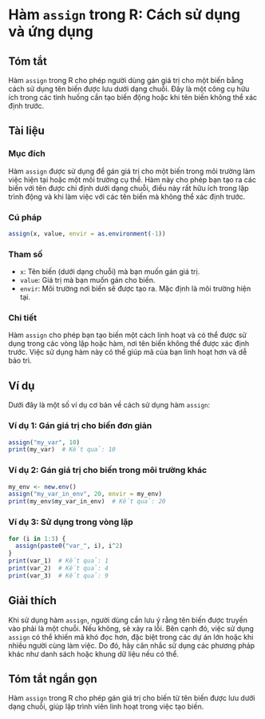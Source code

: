 <!--
Meta Description: # Hàm `assign` trong R: Cách sử dụng và ứng dụng ## Tóm tắt Hàm `assign` trong R cho phép người dùng gán giá trị cho một biến bằng cách sử dụng tên bi...
Meta Keywords: biến, assign, trong, dụng, hàm
-->

# Hàm `assign` trong R: Cách sử dụng và ứng dụng

## Tóm tắt
Hàm `assign` trong R cho phép người dùng gán giá trị cho một biến bằng cách sử dụng tên biến được lưu dưới dạng chuỗi. Đây là một công cụ hữu ích trong các tình huống cần tạo biến động hoặc khi tên biến không thể xác định trước.

## Tài liệu
### Mục đích
Hàm `assign` được sử dụng để gán giá trị cho một biến trong môi trường làm việc hiện tại hoặc một môi trường cụ thể. Hàm này cho phép bạn tạo ra các biến với tên được chỉ định dưới dạng chuỗi, điều này rất hữu ích trong lập trình động và khi làm việc với các tên biến mà không thể xác định trước.

### Cú pháp
```R
assign(x, value, envir = as.environment(-1))
```

### Tham số
- `x`: Tên biến (dưới dạng chuỗi) mà bạn muốn gán giá trị.
- `value`: Giá trị mà bạn muốn gán cho biến.
- `envir`: Môi trường nơi biến sẽ được tạo ra. Mặc định là môi trường hiện tại.

### Chi tiết
Hàm `assign` cho phép bạn tạo biến một cách linh hoạt và có thể được sử dụng trong các vòng lặp hoặc hàm, nơi tên biến không thể được xác định trước. Việc sử dụng hàm này có thể giúp mã của bạn linh hoạt hơn và dễ bảo trì.

## Ví dụ
Dưới đây là một số ví dụ cơ bản về cách sử dụng hàm `assign`:

### Ví dụ 1: Gán giá trị cho biến đơn giản
```R
assign("my_var", 10)
print(my_var)  # Kết quả: 10
```

### Ví dụ 2: Gán giá trị cho biến trong môi trường khác
```R
my_env <- new.env()
assign("my_var_in_env", 20, envir = my_env)
print(my_env$my_var_in_env)  # Kết quả: 20
```

### Ví dụ 3: Sử dụng trong vòng lặp
```R
for (i in 1:3) {
  assign(paste0("var_", i), i^2)
}
print(var_1)  # Kết quả: 1
print(var_2)  # Kết quả: 4
print(var_3)  # Kết quả: 9
```

## Giải thích
Khi sử dụng hàm `assign`, người dùng cần lưu ý rằng tên biến được truyền vào phải là một chuỗi. Nếu không, sẽ xảy ra lỗi. Bên cạnh đó, việc sử dụng `assign` có thể khiến mã khó đọc hơn, đặc biệt trong các dự án lớn hoặc khi nhiều người cùng làm việc. Do đó, hãy cân nhắc sử dụng các phương pháp khác như danh sách hoặc khung dữ liệu nếu có thể.

## Tóm tắt ngắn gọn
Hàm `assign` trong R cho phép gán giá trị cho biến từ tên biến được lưu dưới dạng chuỗi, giúp lập trình viên linh hoạt trong việc tạo biến.